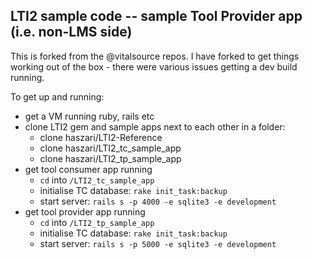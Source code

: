 ## LTI2 sample code -- sample Tool Provider app (i.e. non-LMS side)

This is forked from the @vitalsource repos. I have forked to get things working out of the box - there were various issues getting a dev build running.

To get up and running:
- get a VM running ruby, rails etc 
- clone LTI2 gem and sample apps next to each other in a folder:
  - clone haszari/LTI2-Reference
  - clone haszari/LTI2_tc_sample_app
  - clone haszari/LTI2_tp_sample_app
- get tool consumer app running
  - `cd` into `/LTI2_tc_sample_app` 
  - initialise TC database: `rake init_task:backup`
  - start server: `rails s -p 4000 -e sqlite3 -e development`
- get tool provider app running
  - `cd` into `/LTI2_tp_sample_app` 
  - initialise TC database: `rake init_task:backup`
  - start server: `rails s -p 5000 -e sqlite3 -e development`
